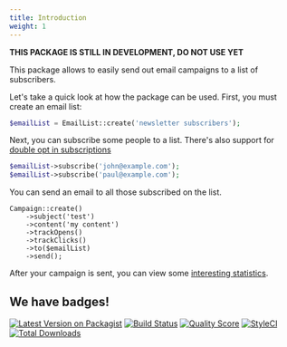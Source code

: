 ```yaml
---
title: Introduction
weight: 1
---
```


**THIS PACKAGE IS STILL IN DEVELOPMENT, DO NOT USE YET**

This package allows to easily send out email campaigns to a list of subscribers.

Let's take a quick look at how the package can be used. First, you must create an email list:

```php
$emailList = EmailList::create('newsletter subscribers');
```

Next, you can subscribe some people to a list. There's also support for [double opt in subscriptions](https://docs.spatie.be/laravel-email-campaigns/v1/working-with-lists/using-double-opt-in/)

```php
$emailList->subscribe('john@example.com');
$emailList->subscribe('paul@example.com');
```

You can send an email to all those subscribed on the list.

```
Campaign::create()
    ->subject('test')
    ->content('my content')
    ->trackOpens()
    ->trackClicks()
    ->to($emailList)
    ->send();
```

After your campaign is sent, you can view some [interesting statistics](https://docs.spatie.be/laravel-email-campaigns/v1/basic-usage/viewing-statistics-of-a-sent-campaign/).

## We have badges!

[![Latest Version on Packagist](https://img.shields.io/packagist/v/spatie/laravel-email-campaigns.svg?style=flat-square)](https://packagist.org/packages/spatie/laravel-email-campaigns)
[![Build Status](https://img.shields.io/travis/spatie/laravel-email-campaigns/master.svg?style=flat-square)](https://travis-ci.org/spatie/laravel-email-campaigns)
[![Quality Score](https://img.shields.io/scrutinizer/g/spatie/laravel-email-campaigns.svg?style=flat-square)](https://scrutinizer-ci.com/g/spatie/laravel-email-campaigns)
[![StyleCI](https://github.styleci.io/repos/210674796/shield?branch=master)](https://github.styleci.io/repos/210674796)
[![Total Downloads](https://img.shields.io/packagist/dt/spatie/laravel-email-campaigns.svg?style=flat-square)](https://packagist.org/packages/spatie/laravel-email-campaigns)

